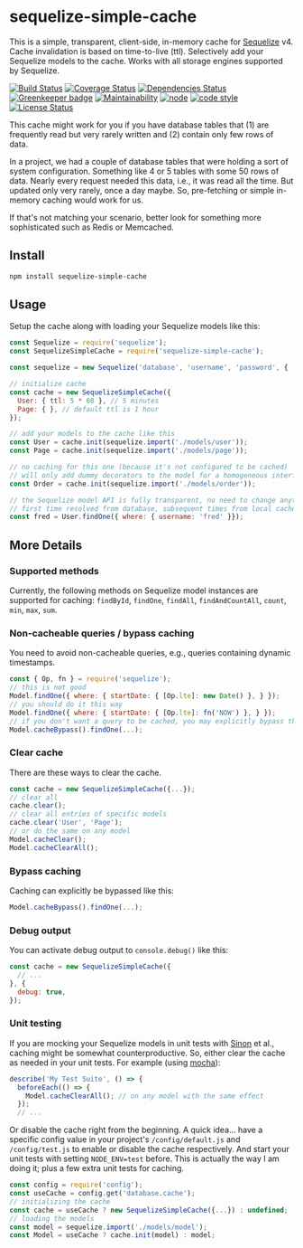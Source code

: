 # sequelize-simple-cache

This is a simple, transparent, client-side, in-memory cache for [Sequelize](https://github.com/sequelize/sequelize) v4.
Cache invalidation is based on time-to-live (ttl).
Selectively add your Sequelize models to the cache.
Works with all storage engines supported by Sequelize.

[![Build Status](https://travis-ci.org/frankthelen/sequelize-simple-cache.svg?branch=master)](https://travis-ci.org/frankthelen/sequelize-simple-cache)
[![Coverage Status](https://coveralls.io/repos/github/frankthelen/sequelize-simple-cache/badge.svg?branch=master)](https://coveralls.io/github/frankthelen/sequelize-simple-cache?branch=master)
[![Dependencies Status](https://david-dm.org/frankthelen/sequelize-simple-cache.svg)](https://david-dm.org/frankthelen/sequelize-simple-cache)
[![Greenkeeper badge](https://badges.greenkeeper.io/frankthelen/sequelize-simple-cache.svg)](https://greenkeeper.io/)
[![Maintainability](https://api.codeclimate.com/v1/badges/c8bdb1fc29ef12070cac/maintainability)](https://codeclimate.com/github/frankthelen/sequelize-simple-cache/maintainability)
[![node](https://img.shields.io/node/v/sequelize-simple-cache.svg)]()
[![code style](https://img.shields.io/badge/code_style-airbnb-brightgreen.svg)](https://github.com/airbnb/javascript)
[![License Status](http://img.shields.io/npm/l/sequelize-simple-cache.svg)]()

This cache might work for you if you have database tables that
(1) are frequently read but very rarely written and
(2) contain only few rows of data.

In a project, we had a couple of database tables that were holding a sort of system configuration.
Something like 4 or 5 tables with some 50 rows of data.
Nearly every request needed this data, i.e., it was read all the time.
But updated only very rarely, once a day maybe.
So, pre-fetching or simple in-memory caching would work for us.

If that's not matching your scenario,
better look for something more sophisticated such as Redis or Memcached.

## Install

```bash
npm install sequelize-simple-cache
```

## Usage

Setup the cache along with loading your Sequelize models like this:
```javascript
const Sequelize = require('sequelize');
const SequelizeSimpleCache = require('sequelize-simple-cache');

const sequelize = new Sequelize('database', 'username', 'password', { ... });

// initialize cache
const cache = new SequelizeSimpleCache({
  User: { ttl: 5 * 60 }, // 5 minutes
  Page: { }, // default ttl is 1 hour
});

// add your models to the cache like this
const User = cache.init(sequelize.import('./models/user'));
const Page = cache.init(sequelize.import('./models/page'));

// no caching for this one (because it's not configured to be cached)
// will only add dummy decorators to the model for a homogeneous interface to all models
const Order = cache.init(sequelize.import('./models/order'));

// the Sequelize model API is fully transparent, no need to change anything.
// first time resolved from database, subsequent times from local cache.
const fred = User.findOne({ where: { username: 'fred' }});
```

## More Details

### Supported methods

Currently, the following methods on Sequelize model instances are supported for caching:
`findById`, `findOne`, `findAll`, `findAndCountAll`, `count`, `min`, `max`, `sum`.

### Non-cacheable queries / bypass caching

You need to avoid non-cacheable queries, e.g., queries containing dynamic timestamps.
```javascript
const { Op, fn } = require('sequelize');
// this is not good
Model.findOne({ where: { startDate: { [Op.lte]: new Date() }, } });
// you should do it this way
Model.findOne({ where: { startDate: { [Op.lte]: fn('NOW') }, } });
// if you don't want a query to be cached, you may explicitly bypass the cache like this
Model.cacheBypass().findOne(...);
```

### Clear cache

There are these ways to clear the cache.
```javascript
const cache = new SequelizeSimpleCache({...});
// clear all
cache.clear();
// clear all entries of specific models
cache.clear('User', 'Page');
// or do the same on any model
Model.cacheClear();
Model.cacheClearAll();
```

### Bypass caching

Caching can explicitly be bypassed like this:
```javascript
Model.cacheBypass().findOne(...);
```

### Debug output

You can activate debug output to `console.debug()` like this:
```javascript
const cache = new SequelizeSimpleCache({
  // ...
}, {
  debug: true,
});
```

### Unit testing

If you are mocking your Sequelize models in unit tests with [Sinon](https://sinonjs.org/) et al.,
caching might be somewhat counterproductive.
So, either clear the cache as needed in your unit tests. For example (using [mocha](https://mochajs.org/)):
```javascript
describe('My Test Suite', () => {
  beforeEach(() => {
    Model.cacheClearAll(); // on any model with the same effect
  });
  // ...
```

Or disable the cache right from the beginning.
A quick idea... have a specific config value in your project's `/config/default.js`
and `/config/test.js` to enable or disable the cache respectively.
And start your unit tests with setting `NODE_ENV=test` before.
This is actually the way I am doing it; plus a few extra unit tests for caching.
```javascript
const config = require('config');
const useCache = config.get('database.cache');
// initializing the cache
const cache = useCache ? new SequelizeSimpleCache({...}) : undefined;
// loading the models
const model = sequelize.import('./models/model');
const Model = useCache ? cache.init(model) : model;
```
